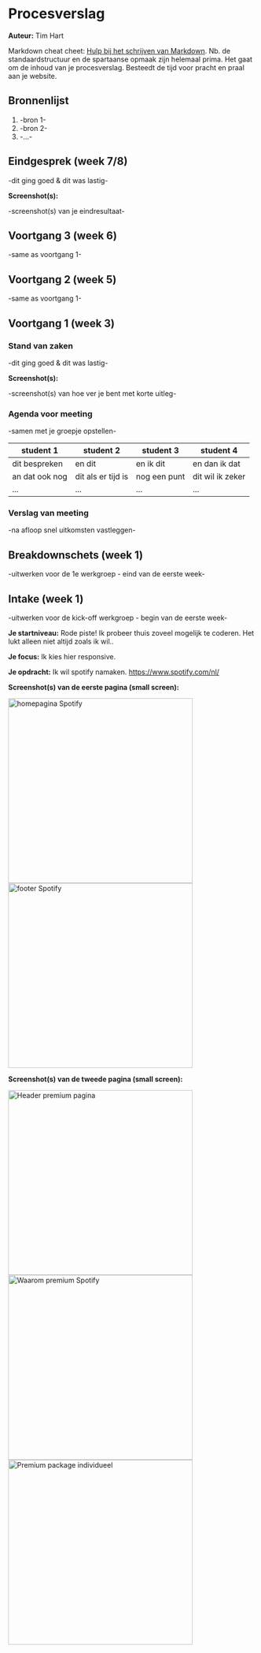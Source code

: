 # Procesverslag
**Auteur:** Tim Hart

Markdown cheat cheet: [Hulp bij het schrijven van Markdown](https://github.com/adam-p/markdown-here/wiki/Markdown-Cheatsheet). Nb. de standaardstructuur en de spartaanse opmaak zijn helemaal prima. Het gaat om de inhoud van je procesverslag. Besteedt de tijd voor pracht en praal aan je website.



## Bronnenlijst
1. -bron 1-
2. -bron 2-
3. -...-



## Eindgesprek (week 7/8)

-dit ging goed & dit was lastig-

**Screenshot(s):**

-screenshot(s) van je eindresultaat-



## Voortgang 3 (week 6)

-same as voortgang 1-



## Voortgang 2 (week 5)

-same as voortgang 1-



## Voortgang 1 (week 3)

### Stand van zaken

-dit ging goed & dit was lastig-

**Screenshot(s):**

-screenshot(s) van hoe ver je bent met korte uitleg-

### Agenda voor meeting

-samen met je groepje opstellen-

| student 1      | student 2          | student 3    | student 4        |
| ---            | ---                | ---          | ---              |
| dit bespreken  | en dit             | en ik dit    | en dan ik dat    |
| an dat ook nog | dit als er tijd is | nog een punt | dit wil ik zeker |
| ...            | ...                | ...          | ...              |

### Verslag van meeting

-na afloop snel uitkomsten vastleggen-



## Breakdownschets (week 1)

-uitwerken voor de 1e werkgroep - eind van de eerste week-



## Intake (week 1)
-uitwerken voor de kick-off werkgroep - begin van de eerste week-

**Je startniveau:** Rode piste! Ik probeer thuis zoveel mogelijk te coderen. Het lukt alleen niet altijd zoals ik wil..

**Je focus:** Ik kies hier responsive.

**Je opdracht:** Ik wil spotify namaken. https://www.spotify.com/nl/

**Screenshot(s) van de eerste pagina (small screen):**

<img src="images/page1a" width="375px" alt="homepagina Spotify">

<img src="images/page1b" width="375px" alt="footer Spotify">

**Screenshot(s) van de tweede pagina (small screen):**

<img src="images/page2a" width="375px" alt="Header premium pagina">

<img src="images/page2b" width="375px" alt="Waarom premium Spotify">

<img src="images/page2c" width="375px" alt="Premium package individueel">
